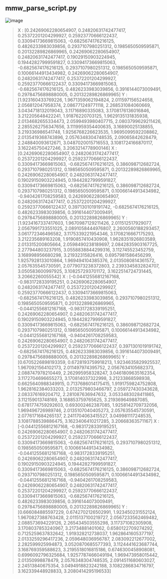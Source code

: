 ## mmw_parse_script.py
![image](https://user-images.githubusercontent.com/76835313/126483909-c1a40fca-8ce2-4a6b-89ee-1bae52fe3f00.png)
> X :  [0.24269062280654907, 0.24820631742477417, 0.25372201204299927, 0.25923770666122437, 0.33094173669815063, -0.6825674176216125, 0.4826233983039856, 0.2937107980251312, 0.1985650509595871, 0.20132289826869965, 0.24269062280654907, 0.24820631742477417, 0.19029150903224945, 0.19442827999591827, 0.33094173669815063, -0.6825674176216125, 0.2937107980251312, 0.1985650509595871, 0.10066144913434982, 0.24269062280654907, 0.24820631742477417, 0.25372201204299927, 0.25923770666122437, 0.33094173669815063, -0.6825674176216125, 0.4826233983039856, 0.3916144073009491, 0.29784756898880005, 0.20132289826869965]
> Y :  [1.923160433769226, 1.9671359062194824, 2.011597156524658, 2.056812047958374, 2.086771249771118, 2.268531084060669, 3.0434718132019043, 3.11716890335083, 3.1708176136016846, 3.212205648422241, 1.91876220703125, 1.9629135131835938, 2.0134682655334473, 2.0599493980407715, 2.0803799629211426, 2.2855262756347656, 3.1119959354400635, 3.16890025138855, 3.219336986541748, 1.9256768226623535, 1.9695099592208862, 2.0135419368743896, 2.0576348304748535, 2.09065842628479, 2.248840093612671, 3.0487020015716553, 3.1081724166870117, 3.162245750427246, 3.2063214778900146]
> X :  [0.24269062280654907, 0.24820631742477417, 0.25372201204299927, 0.25923770666122437, 0.33094173669815063, -0.6825674176216125, 0.386098712682724, 0.2937107980251312, 0.1985650509595871, 0.20132289826869965, 0.24269062280654907, 0.24820631742477417, 0.19029150903224945, 0.19442827999591827, 0.33094173669815063, -0.6825674176216125, 0.386098712682724, 0.2937107980251312, 0.1985650509595871, 0.10066144913434982, -0.9404261708259583, 0.24269062280654907, 0.24820631742477417, 0.25372201204299927, 0.25923770666122437, 0.3971301019191742, -0.6825674176216125, 0.4826233983039856, 0.3916144073009491, 0.29784756898880005, 0.20132289826869965]
> Y :  [1.9234167337417603, 1.9670987129211426, 2.011512517929077, 2.0567991733551025, 2.0891058444976807, 2.2600560188293457, 3.061772346496582, 3.1175339221954346, 3.1708216667175293, 3.212235689163208, 1.9190857410430908, 1.9628351926803589, 2.013315200805664, 2.0598490238189697, 2.0842835903167725, 2.277944803237915, 3.0558838844299316, 3.112745523452759, 3.168998956680298, 3.21932315826416, 0.6957981586456299, 1.9257928133010864, 1.969494104385376, 2.0135080814361572, 2.057635545730591, 2.0779073238372803, 2.2393345832824707, 3.050583600997925, 3.108257293701172, 3.1622514724731445, 3.20662260055542]
> X :  [-0.04412556812167168, -0.9831728339195251, 0.24269062280654907, 0.24820631742477417, 0.25372201204299927, 0.25923770666122437, 0.33094173669815063, -0.6825674176216125, 0.4826233983039856, 0.2937107980251312, 0.1985650509595871, 0.20132289826869965, -0.04412556812167168, -0.9831728339195251, 0.24269062280654907, 0.24820631742477417, 0.19029150903224945, 0.19442827999591827, 0.33094173669815063, -0.6825674176216125, 0.386098712682724, 0.2937107980251312, 0.1985650509595871, 0.10066144913434982, -0.04412556812167168, -0.9404261708259583, 0.24269062280654907, 0.24820631742477417, 0.25372201204299927, 0.25923770666122437, 0.3971301019191742, -0.6825674176216125, 0.4826233983039856, 0.3916144073009491, 0.29784756898880005, 0.20132289826869965]
> Y :  [0.6705226898193359, 0.6728193759918213, 1.9234635829925537, 1.9670921564102173, 2.011497974395752, 2.0567634105682373, 2.088747978210449, 2.262995958328247, 3.0461809635162354, 3.1172704696655273, 3.170814037322998, 3.21233868598938, 0.6625640988349915, 0.7137686014175415, 1.9191759824752808, 1.9628162384033203, 2.0132579803466797, 2.059727430343628, 2.083376169204712, 2.281087636947632, 3.0533483028411865, 3.112159013748169, 3.168853759765625, 3.219369649887085, 0.6781774759292603, 0.693002462387085, 1.9258142709732056, 1.969496726989746, 2.0135107040405273, 2.057635545730591, 2.0776171684265137, 2.2411704063415527, 3.049981117248535, 3.1081788539886475, 3.1623406410217285, 3.20668363571167]
> X :  [-0.04412556812167168, -0.9831728339195251, 0.24269062280654907, 0.24820631742477417, 0.25372201204299927, 0.25923770666122437, 0.33094173669815063, -0.6825674176216125, 0.2937107980251312, 0.1985650509595871, 0.10066144913434982, -0.04412556812167168, -0.9831728339195251, 0.24269062280654907, 0.24820631742477417, 0.19029150903224945, 0.19442827999591827, 0.33094173669815063, -0.6825674176216125, 0.386098712682724, 0.2937107980251312, 0.1985650509595871, 0.10066144913434982, -0.04412556812167168, -0.9404261708259583, 0.24269062280654907, 0.24820631742477417, 0.25372201204299927, 0.25923770666122437, 0.33094173669815063, -0.6825674176216125, 0.4826233983039856, 0.3916144073009491, 0.29784756898880005, 0.20132289826869965]
> Y :  [0.666084885597229, 0.6742702126502991, 1.923450231552124, 1.9670827388763428, 2.0115137100219727, 2.0567233562469482, 2.088573694229126, 2.265434503555298, 3.117371082305908, 3.1708037853240967, 3.21734881401062, 0.6580122709274292, 0.7125259637832642, 1.919328212738037, 1.9628641605377197, 2.0133259296417236, 2.059648036956787, 2.083092212677002, 2.282599925994873, 3.0520870685577393, 3.1124441623687744, 3.168769359588623, 3.2195518016815186, 0.6746300458908081, 0.6996092796325684, 1.9257787466049194, 1.969473958015442, 2.01350998878479, 2.0576348304748535, 2.0914511680603027, 2.24513840675354, 3.0494918823242188, 3.1082286834716797, 3.162339448928833, 3.2080414295196533]
